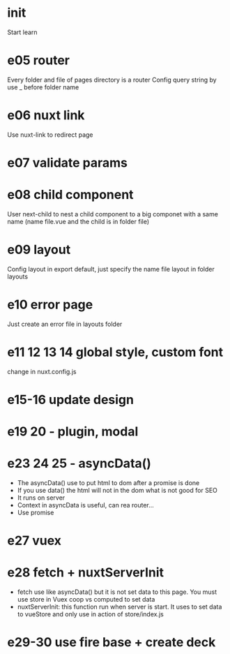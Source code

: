 # init
Start learn
# e05 router
Every folder and file of pages directory is a router
Config query string by use _ before folder name

# e06 nuxt link
Use nuxt-link to redirect page

# e07 validate params

# e08 child component
User next-child to nest a child component to a big componet with a same name (name file.vue and the child is in folder file)

# e09 layout
Config layout in export default, just specify the name file layout in folder layouts

# e10 error page 
Just create an error file in layouts folder

# e11 12 13 14 global style, custom font
change in nuxt.config.js

# e15-16 update design 

# e19 20 - plugin, modal

# e23 24 25 - asyncData()
- The asyncData() use to put html to dom after a promise is done 
- If you use data() the html  will not in the dom what is not good for SEO
- It runs on server 
- Context in asyncData is useful, can rea router...
- Use promise
# e27 vuex
# e28 fetch + nuxtServerInit
- fetch use like asyncData() but it is not set data to this page. You must use store in Vuex coop vs computed to set data
- nuxtServerInit: this function run when server is start. It uses to set data to vueStore and only use in action of store/index.js
# e29-30 use fire base + create deck
